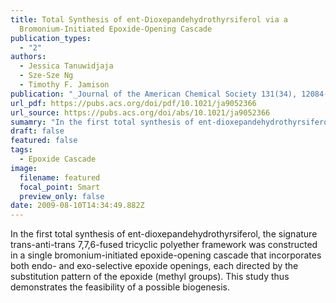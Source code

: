 ```yaml
---
title: Total Synthesis of ent-Dioxepandehydrothyrsiferol via a
  Bromonium-Initiated Epoxide-Opening Cascade
publication_types:
  - "2"
authors:
  - Jessica Tanuwidjaja
  - Sze-Sze Ng
  - Timothy F. Jamison
publication: "_Journal of the American Chemical Society 131(34), 12084-12085_, DOI: 10.1021/ja9052366"
url_pdf: https://pubs.acs.org/doi/pdf/10.1021/ja9052366
url_source: https://pubs.acs.org/doi/abs/10.1021/ja9052366
sumamry: "In the first total synthesis of ent-dioxepandehydrothyrsiferol, the signature trans-anti-trans 7,7,6-fused tricyclic polyether framework was constructed in a single bromonium-initiated epoxide-opening cascade that incorporates both endo- and exo-selective epoxide openings, each directed by the substitution pattern of the epoxide (methyl groups). This study thus demonstrates the feasibility of a possible biogenesis."
draft: false
featured: false
tags:
  - Epoxide Cascade
image:
  filename: featured
  focal_point: Smart
  preview_only: false
date: 2009-08-10T14:34:49.882Z
---
```

  In the first total synthesis of ent-dioxepandehydrothyrsiferol, the signature trans-anti-trans 7,7,6-fused tricyclic polyether framework was constructed in a single bromonium-initiated epoxide-opening cascade that incorporates both endo- and exo-selective epoxide openings, each directed by the substitution pattern of the epoxide (methyl groups). This study thus demonstrates the feasibility of a possible biogenesis.
